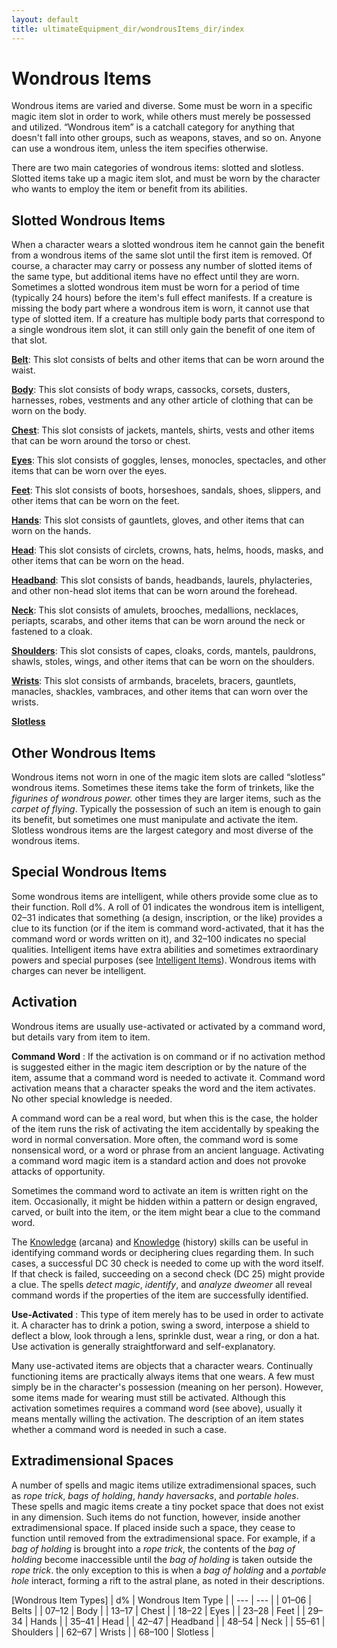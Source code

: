 ```yaml
---
layout: default
title: ultimateEquipment_dir/wondrousItems_dir/index
---
```

# Wondrous Items

Wondrous items are varied and diverse. Some must be worn in a specific magic item slot in order to work, while others must merely be possessed and utilized. “Wondrous item” is a catchall category for anything that doesn't fall into other groups, such as weapons, staves, and so on. Anyone can use a wondrous item, unless the item specifies otherwise.

There are two main categories of wondrous items: slotted and slotless. Slotted items take up a magic item slot, and must be worn by the character who wants to employ the item or benefit from its abilities.

## Slotted Wondrous Items

When a character wears a slotted wondrous item he cannot gain the benefit from a wondrous items of the same slot until the first item is removed. Of course, a character may carry or possess any number of slotted items of the same type, but additional items have no effect until they are worn. Sometimes a slotted wondrous item must be worn for a period of time (typically 24 hours) before the item's full effect manifests. If a creature is missing the body part where a wondrous item is worn, it cannot use that type of slotted item. If a creature has multiple body parts that correspond to a single wondrous item slot, it can still only gain the benefit of one item of that slot.

[**Belt**](../ultimateEquipment_dir/wondrousItems_dir/belts): This slot consists of belts and other items that can be worn around the waist.

[**Body**](../ultimateEquipment_dir/wondrousItems_dir/body): This slot consists of body wraps, cassocks, corsets, dusters, harnesses, robes, vestments and any other article of clothing that can be worn on the body.

[**Chest**](../ultimateEquipment_dir/wondrousItems_dir/chest): This slot consists of jackets, mantels, shirts, vests and other items that can be worn around the torso or chest.

[**Eyes**](../ultimateEquipment_dir/wondrousItems_dir/eyes): This slot consists of goggles, lenses, monocles, spectacles, and other items that can be worn over the eyes.

[**Feet**](../ultimateEquipment_dir/wondrousItems_dir/feet): This slot consists of boots, horseshoes, sandals, shoes, slippers, and other items that can be worn on the feet.

[**Hands**](../ultimateEquipment_dir/wondrousItems_dir/hands): This slot consists of gauntlets, gloves, and other items that can worn on the hands.

[**Head**](../ultimateEquipment_dir/wondrousItems_dir/head): This slot consists of circlets, crowns, hats, helms, hoods, masks, and other items that can be worn on the head.

[**Headband**](../ultimateEquipment_dir/wondrousItems_dir/headbands): This slot consists of bands, headbands, laurels, phylacteries, and other non-head slot items that can be worn around the forehead.

[**Neck**](../ultimateEquipment_dir/wondrousItems_dir/neck): This slot consists of amulets, brooches, medallions, necklaces, periapts, scarabs, and other items that can be worn around the neck or fastened to a cloak.

[**Shoulders**](../ultimateEquipment_dir/wondrousItems_dir/shoulders): This slot consists of capes, cloaks, cords, mantels, pauldrons, shawls, stoles, wings, and other items that can be worn on the shoulders.

[**Wrists**](../ultimateEquipment_dir/wondrousItems_dir/wrists): This slot consists of armbands, bracelets, bracers, gauntlets, manacles, shackles, vambraces, and other items that can worn over the wrists.

[**Slotless**](../ultimateEquipment_dir/wondrousItems_dir/slotless)

## Other Wondrous Items

Wondrous items not worn in one of the magic item slots are called “slotless” wondrous items. Sometimes these items take the form of trinkets, like the _figurines of wondrous power._ other times they are larger items, such as the _carpet of flying_. Typically the possession of such an item is enough to gain its benefit, but sometimes one must manipulate and activate the item. Slotless wondrous items are the largest category and most diverse of the wondrous items.

## Special Wondrous Items

Some wondrous items are intelligent, while others provide some clue as to their function. Roll d%. A roll of 01 indicates the wondrous item is intelligent, 02–31 indicates that something (a design, inscription, or the like) provides a clue to its function (or if the item is command word-activated, that it has the command word or words written on it), and 32–100 indicates no special qualities. Intelligent items have extra abilities and sometimes extraordinary powers and special purposes (see [Intelligent Items](../ultimateEquipment_dir/artifactsAndOthers_dir/intelligentItems)). Wondrous items with charges can never be intelligent.

## Activation

Wondrous items are usually use-activated or activated by a command word, but details vary from item to item.

**Command Word** : If the activation is on command or if no activation method is suggested either in the magic item description or by the nature of the item, assume that a command word is needed to activate it. Command word activation means that a character speaks the word and the item activates. No other special knowledge is needed.

A command word can be a real word, but when this is the case, the holder of the item runs the risk of activating the item accidentally by speaking the word in normal conversation. More often, the command word is some nonsensical word, or a word or phrase from an ancient language. Activating a command word magic item is a standard action and does not provoke attacks of opportunity.

Sometimes the command word to activate an item is written right on the item. Occasionally, it might be hidden within a pattern or design engraved, carved, or built into the item, or the item might bear a clue to the command word.

The [Knowledge](../skills_dir/knowledge#_knowledge) (arcana) and [Knowledge](../skills_dir/knowledge#_knowledge) (history) skills can be useful in identifying command words or deciphering clues regarding them. In such cases, a successful DC 30 check is needed to come up with the word itself. If that check is failed, succeeding on a second check (DC 25) might provide a clue. The spells _detect magic_, _identify_, and _analyze dweomer_ all reveal command words if the properties of the item are successfully identified.

**Use-Activated** : This type of item merely has to be used in order to activate it. A character has to drink a potion, swing a sword, interpose a shield to deflect a blow, look through a lens, sprinkle dust, wear a ring, or don a hat. Use activation is generally straightforward and self-explanatory.

Many use-activated items are objects that a character wears. Continually functioning items are practically always items that one wears. A few must simply be in the character's possession (meaning on her person). However, some items made for wearing must still be activated. Although this activation sometimes requires a command word (see above), usually it means mentally willing the activation. The description of an item states whether a command word is needed in such a case.

## Extradimensional Spaces

A number of spells and magic items utilize extradimensional spaces, such as _rope trick_, _bags of holding_, _handy haversacks_, and _portable holes_. These spells and magic items create a tiny pocket space that does not exist in any dimension. Such items do not function, however, inside another extradimensional space. If placed inside such a space, they cease to function until removed from the extradimensional space. For example, if a _bag of holding_ is brought into a _rope trick_, the contents of the _bag of holding_ become inaccessible until the _bag of holding_ is taken outside the _rope trick_. the only exception to this is when a _bag of holding_ and a _portable hole_ interact, forming a rift to the astral plane, as noted in their descriptions.

[Wondrous Item Types]
| d% | Wondrous Item Type |
| --- | --- |
| 01–06 | Belts |
| 07–12 | Body |
| 13–17 | Chest |
| 18–22 | Eyes |
| 23–28 | Feet |
| 29–34 | Hands |
| 35–41 | Head |
| 42–47 | Headband |
| 48–54 | Neck |
| 55–61 | Shoulders |
| 62–67 | Wrists |
| 68–100 | Slotless |

